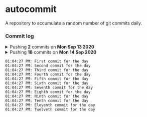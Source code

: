 # autocommit

A repository to accumulate a random number of git commits daily.

### Commit log

<details>
    <summary>Pushing <b>2</b> commits on <b>Mon Sep 13 2020</b></summary>

    11:02:46 PM: First commit for the day
    11:12:01 PM: Second commit for the day
</details>

<details>
    <summary>Pushing <b>18</b> commits on <b>Mon 14 Sep 2020</b><summary>

    01:04:27 PM: First commit for the day
    01:04:27 PM: Second commit for the day
    01:04:27 PM: Third commit for the day
    01:04:27 PM: Fourth commit for the day
    01:04:27 PM: Fifth commit for the day
    01:04:27 PM: Sixth commit for the day
    01:04:27 PM: Seventh commit for the day
    01:04:27 PM: Eighth commit for the day
    01:04:27 PM: Ninth commit for the day
    01:04:27 PM: Tenth commit for the day
    01:04:27 PM: Eleventh commit for the day
    01:04:27 PM: Twelveth commit for the day
</details>
